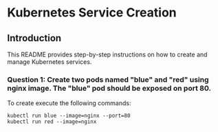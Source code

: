 # Kubernetes Service Creation
## Introduction
This README provides step-by-step instructions on how to create and manage Kubernetes services. 


### Question 1: Create two pods named "blue" and "red" using nginx image. The "blue" pod should be exposed on port 80.

To create execute the following commands:
```
kubectl run blue --image=nginx --port=80
kubectl run red --image=nginx
```
